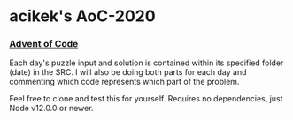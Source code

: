 # acikek's AoC-2020

### [Advent of Code](https://adventofcode.com/2020/about)

Each day's puzzle input and solution is contained within its specified folder (date) in the SRC. I will also be doing both parts for each day and commenting which code represents which part of the problem.

Feel free to clone and test this for yourself. Requires no dependencies, just Node v12.0.0 or newer.